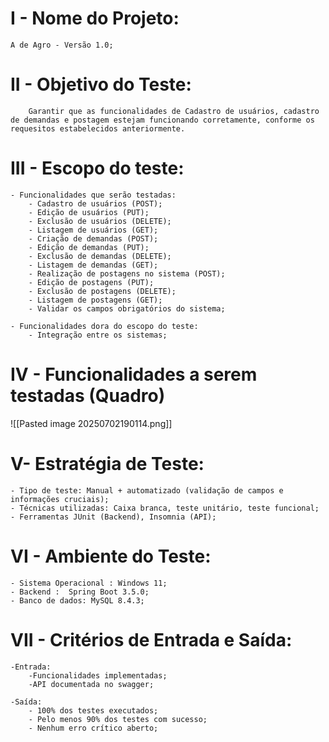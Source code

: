 # I - Nome do Projeto:

	A de Agro - Versão 1.0;
#  II - Objetivo do Teste:

		Garantir que as funcionalidades de Cadastro de usuários, cadastro de demandas e postagem estejam funcionando corretamente, conforme os requesitos estabelecidos anteriormente.

# III - Escopo do teste:

	- Funcionalidades que serão testadas: 
		- Cadastro de usuários (POST);
		- Edição de usuários (PUT);
		- Exclusão de usuários (DELETE);
		- Listagem de usuários (GET);
		- Criação de demandas (POST);
		- Edição de demandas (PUT);
		- Exclusão de demandas (DELETE);
		- Listagem de demandas (GET);
		- Realização de postagens no sistema (POST);
		- Edição de postagens (PUT);
		- Exclusão de postagens (DELETE);
		- Listagem de postagens (GET);
		- Validar os campos obrigatórios do sistema;
	
	- Funcionalidades dora do escopo do teste:
		- Integração entre os sistemas;

# IV - Funcionalidades a serem testadas (Quadro)

![[Pasted image 20250702190114.png]]
# V- Estratégia de Teste:

	- Tipo de teste: Manual + automatizado (validação de campos e informações cruciais);
	- Técnicas utilizadas: Caixa branca, teste unitário, teste funcional;
	- Ferramentas JUnit (Backend), Insomnia (API);

# VI - Ambiente do Teste:
	- Sistema Operacional : Windows 11;
	- Backend :  Spring Boot 3.5.0;
	- Banco de dados: MySQL 8.4.3;
# VII - Critérios de Entrada e Saída:
	-Entrada:
		-Funcionalidades implementadas;
		-API documentada no swagger;
	
	-Saída:
		- 100% dos testes executados;
		- Pelo menos 90% dos testes com sucesso;
		- Nenhum erro crítico aberto;